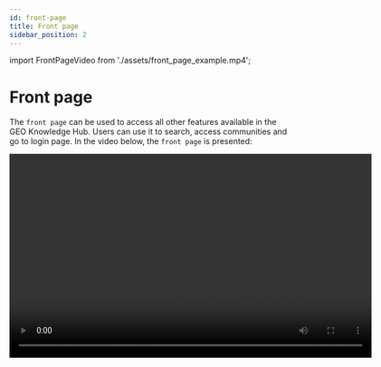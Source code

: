 ```yaml
---
id: front-page
title: Front page
sidebar_position: 2
---
```


import FrontPageVideo from './assets/front_page_example.mp4';

# Front page

The `front page` can be used to access all other features available in the GEO Knowledge Hub. Users can use it to search, access communities and go to login page. In the video below, the `front page` is presented:

<div class={"centered"}>
    <video width="640" height="360" controls class={"box"}>
        <source src={FrontPageVideo}/>
    </video>
</div>
